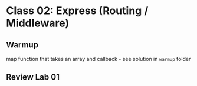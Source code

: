 # Class 02: Express (Routing / Middleware)

## Warmup

map function that takes an array and callback - see solution in `warmup` folder

## Review Lab 01
